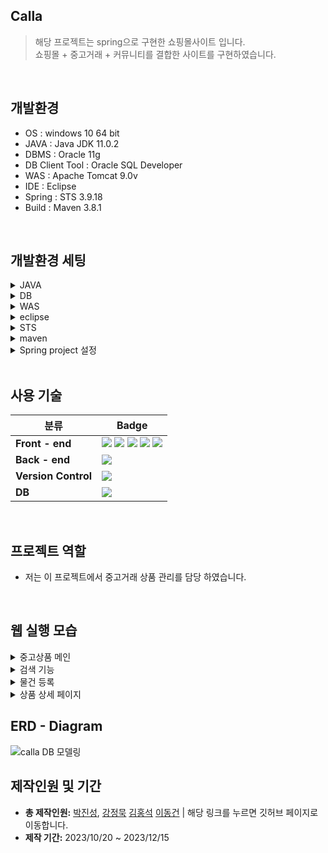 ## Calla

> 해당 프로젝트는 spring으로 구현한 쇼핑몰사이트 입니다.
> <br>
> 쇼핑몰 + 중고거래 + 커뮤니티를 결합한 사이트를 구현하였습니다.
<br>

## 개발환경
  - OS : windows 10 64 bit
  - JAVA : Java JDK 11.0.2
  - DBMS : Oracle 11g
  - DB Client Tool : Oracle SQL Developer
  - WAS : Apache Tomcat 9.0v
  - IDE : Eclipse
  - Spring : STS 3.9.18
  - Build : Maven 3.8.1
    
<br>

## 개발환경 세팅
<details>
<summary>JAVA</summary>
1. <a href="https://jdk.java.net/archive/">JDK 11.0.2</a> 설치 및 압축 풀기<br/>
2. 환경 변수 설정 [내 pc] -> [속성] -> [고급 시스템 설정] -> [고급] -> [환경 변수] 탭 <br/> 
&nbsp;&nbsp;[사용자 변수] -> [새로 만들기] (변수 명: JAVA_HOME / 변수 값 : jdk-11.0.2 폴더가 존재하는 경로 ex) C:\Program Files\jdk-11.0.2) <br/>
&nbsp;&nbsp;[시스템 변수] -> [Path] -> [편집] -> [새로 만들기] -> [%JAVA_HOME%\bin\] -> [확인] <br/>
  * 설정확인 : [cmd](관리자 권한) -> java -version
</details>

<details>
<summary>DB</summary>
1. <a href="https://www.oracle.com/database/technologies/xe-prior-release-downloads.html">Oracle Database 11g Express Edition Release 11.2.0.2.0</a> 설치 및 exe 파일 실행 <br/>
2. 윈도우 시작창에서 Run SQL Command Line 선택 <br/>
&nbsp;&nbsp;● conn /as sysdba로 접속 <br/>
&nbsp;&nbsp;● CREATE scott IDENTIFIED BY tiger <br/>
&nbsp;&nbsp;● GRANT CONNECT, DBA, RESOURCE TO scott <br/>
3. <a href="https://www.oracle.com/tools/downloads/sqldev-downloads.html">SQL developer Windows 32-bit/64-bit</a> 설치 (자바 8이상 설치되어 있는 경우) 및 실행 <br/>
4. 호스트, 포트, SID를 다음과 같이 입력하고 접속 클릭 <br/>
   <img loading="lazy" src="https://github.com/superDDangKong/Calla/assets/140034486/61b774d8-123b-45fa-a35d-0d25efdd2645">
</details>

<details>
<summary>WAS</summary>
1. <a href="https://tomcat.apache.org/download-90.cgi">Apache Tomcat 9.0</a> 설치
</details>

<details>
<summary>eclipse</summary>
1. <a href="https://www.eclipse.org/downloads/">Eclipse IDE for Enterprise Java and Web Developers</a> 설치 및 압축 해제 <br/>
2. eclipse.isi 파일 열기 <br/>
&nbsp;&nbsp;● -vm [설치된 jdk 경로]\bin 변경<br/>
&nbsp;&nbsp;● -Dosgi.requiredJavaVersion = 11 변경<br/>
</details>

<details>
<summary>STS</summary>
1. <a href="https://github.com/spring-attic/toolsuite-distribution/wiki/Spring-Tool-Suite-3">STS 3.9.18 full distribution on Eclipse 4.21.zip</a> 설치 및 압축 해제 <br/>
2. sts.isi 파일 열기 <br/>
&nbsp;&nbsp;● -vm [설치된 jdk 경로]/bin/javaw.exe 변경<br/>
&nbsp;&nbsp;● -Dosgi.requiredJavaVersion = 11 변경<br/>
</details>

<details>
<summary>maven</summary>
1.<a href="https://maven.apache.org/download.cgi"> apache-maven-x.x.x.bin.zip</a> 설치 및 압축 해제 <br/>
2. apache-maven-x.x.x 폴더를 C:\Study 폴더로 복사(폴더 생성) <br/>
3. 환경 변수 설정 [내 pc] -> [속성] -> [고급 시스템 설정] -> [고급] -> [환경 변수] -> [시스템 변수] -> [path] -> <br/>
  ‘C:\Study\apache-maven-x.x.x\bin 경로 추가 <br/>
4. 오라클 설치된 경로 확인 ex) C:\oraclexe\app\oracle\product\11.2.0\server\jdbc\lib\ojdbc6.jar <br/>
5. 아래 코드를 cmd 화면에서 실행하여 Oracle JDBC driver를 로컬 메이븐 저장소에 추가 <br/>
  
```
mvn install:install-file
-Dfile=C:\oraclexe\app\oracle\product\11.2.0\server\jdbc\lib\ojdbc6.jar
-DgroupId=com.oracle -DartifactId=ojdbc6 -Dversion=11.2.0
-Dpackaging=jar 
```
BUILD SUCCESS가 뜨면 설치 성공
</details>

<details>
<summary>Spring project 설정</summary>
1. Project → Properties → Project Facets → Dynamic Web Module Version 4.0 & Java Version 11로 변경 <br/>
2. Project → Properties → Server → 서버 선택 <br/>
&nbsp;&nbsp;Project → Properties → Targeted Runtimes → Apache Tomcat v9.0 선택<br/>
3. xml 설정 (현 프로젝트 코드 참고) <br/>
4. (Maven Update 수행)프로젝트 마우스 오른쪽 클릭 -> Maven -> Update Project <br/>

</details>

<br>

## 사용 기술

| 분류                 | Badge                                                                                                                                                                                                                                                                                                                                                                                                                                                                                                                                            |
| -------------------- | ------------------------------------------------------------------------------------------------------------------------------------------------------------------------------------------------------------------------------------------------------------------------------------------------------------------------------------------------------------------------------------------------------------------------------------------------------------------------------------------------------------------------------------------------ |
| **Front - end**      | <img src="https://img.shields.io/badge/HTML5-E34F26?style=flat-square&amp;logo=html5&amp;logoColor=white"> <img src="https://img.shields.io/badge/css3-1572B6?style=flat-square&logo=css3&logoColor=white"> <img src="https://img.shields.io/badge/javascript-F7DF1E?style=flat-square&logo=javascript&logoColor=white"> <img src="https://img.shields.io/badge/jQuery-0769AD?style=flat-square&amp;logo=jQuery&amp;logoColor=white"> <img src="https://img.shields.io/badge/bootstrap-7952B3?style=flat-square&logo=bootstrap&logoColor=white"> |
| **Back - end**       | <img src="https://img.shields.io/badge/Spring-6DB33F?style=flat-square&amp;logo=Spring&amp;logoColor=white">                                                                                                                                                                                                                                                                                                                                                                                                                                     |
| **Version Control**  | <img src="https://img.shields.io/badge/git-F05032?style=flat-square&logo=git&logoColor=white">                                                                                                                                                                                                                                                                                                                                                                                                                                                   |
| **DB**               | <img src="https://img.shields.io/badge/ORACLE-F80000?style=flat-square&logo=oracle&logoColor=white">    

<br>

## 프로젝트 역할
 - 저는 이 프로젝트에서 중고거래 상품 관리를 담당 하였습니다.

<br>


## 웹 실행 모습
<details> 
  <summary> 중고상품 메인 </summary> 
  <br>
  <p>
    1. 중고상품의 전체 조회가 가능합니다.<br/>
    2. 상품검색 기능(카테고리, 상품이름)이 포함되어 있습니다.<br/>
    3. 상품별 네비게이션바가 있습니다.<br/>
    4. 상품 좋아요, 최신순 나열이 가능합니다.
  </p>
  <img loading="lazy" src="https://github.com/prodo813/Calla/assets/66214385/265e1976-55a6-4671-81bc-e6d208cdd88a" width="500px">
  <br>
</details>

<details> 
  <summary> 검색 기능 </summary> 
  <br>
  <p>
    1. 검색창에 상품이름(keyword)으로 검색시 keyword가 포함된 모든 상품 조회 .<br/>
    2. 네비게이션 기능을 통해 카테고리 클릭시 해당 카테고리 상품만 조회.<br/>
    3. 신상품 나열시 등록된지 2일 이하인 상품만 조회.<br/>
    4. 좋아요 순 나열시 좋아요가 많은 순서대로 상품 조회.<br/>
  </p>
  <img loading="lazy" src="https://github.com/prodo813/Calla/assets/66214385/8d1ec6db-4b47-4386-9e39-e716bc5f5ec7" width="800px">
  <br>
  <img loading="lazy" src="https://github.com/prodo813/Calla/assets/66214385/bc77120b-7203-48fb-9eaf-280dc99d8aed" width="800px">
  <br>
</details>

<details>
  <summary> 물건 등록 </summary> 
  <br>
  <p>
    1. 중고거래 탭에서는 자신이 올리고 싶은 상품 직접 등록.<br/>
    2. Session에 로그인 정보가 없을 시 상품등록 버튼 안보임.<br/>
    3. 상품등록 버튼을 누를시 상품 정보를 기재하는 페이지로 이동.<br/>
    4. 주소 입력시 다음 주소 api를 이용하여 작성자 주소 상세 개입 가능.<br/>
    4. 상품의 이미지 삽입.<br/>
  </p>
  <img loading="lazy" src="https://github.com/prodo813/Calla/assets/66214385/1acae338-05e7-4762-82c3-af9cdadf19ab" width="800px">
  <br>
  <img loading="lazy" src="https://github.com/prodo813/Calla/assets/66214385/f22d126e-48dc-4ffb-b11b-9cb3abaebe71" width="800px">
  <br>
</details>

<details>
  <summary> 상품 상세 페이지 </summary> 
  <br>
  <p>
    1. 상품의 상세 페이지에서는 상품의 정보를 확인 가능.<br/>
    2. 상품의 수정 삭제 가능(해당 상품 판매자만).<br/>
    3. 상품 댓글 달기.<br/>
    4. 상품 판매자와 대댓글을 통한 가격문의 가능.<br/>
    4. 상품 좋아요 기능.<br/>
    5. 추천 상품 보기(같은 카테고리).<br/>
  </p>
  <img loading="lazy" src="https://github.com/prodo813/Calla/assets/66214385/2ea10af8-872c-4cea-93df-23e37177a4d5" width="800px">
  <br>
  <img loading="lazy" src="https://github.com/prodo813/Calla/assets/66214385/0a7bcce7-43e8-47e5-946e-64bce2ddd2a4" width="800px">
  <br>
</details>




## ERD - Diagram

![calla DB 모델링](https://github.com/superDDangKong/Calla/assets/140034486/f616b63f-72bd-493e-adb0-2a521e5c6aab)

## 제작인원 및 기간

- **총 제작인원:** <a href="https://github.com/superDDangKong">박진성</a>, <a href="https://github.com/cocobono1">강정묵</a> <a href="https://github.com/prodo813">김홍석</a> <a href="https://github.com/DongGun01">이동건</a> | 해당 링크를 누르면 깃허브 페이지로 이동합니다.
- **제작 기간:** 2023/10/20 ~ 2023/12/15

